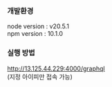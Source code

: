 ### 개발환경
node version : v20.5.1   
npm version : 10.1.0

### 실행 방법
http://13.125.44.229:4000/graphql   
(지정 아이피만 접속 가능)